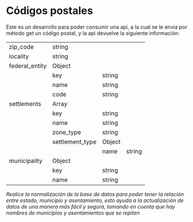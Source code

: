 <h1>Códigos postales</h1>

<p>Este es un desarrollo para poder consumir una api, a la cual se le envia por método get un código postal, y la api devuelve la siguiente información:</p>

<table>
    <tr>
        <td>zip_code</td>
        <td>string</td>
    </tr>
    <tr>
        <td>locality</td>
        <td>string</td>
    </tr>
    <tr>
        <td>federal_entity</td>
        <td>Object</td>
    </tr>
    <tr>
        <td></td>
        <td>key</td>
        <td>string</td>
    </tr>
    <tr>
        <td></td>
        <td>name</td>
        <td>string</td>
    </tr>
    <tr>
        <td></td>
        <td>code</td>
        <td>string</td>
    </tr>
    <tr>
        <td>settlements</td>
        <td>Array</td>
    </tr>
    <tr>
        <td></td>
        <td>key</td>
        <td>string</td>
    </tr>
    <tr>
        <td></td>
        <td>name</td>
        <td>string</td>
    </tr>
    <tr>
        <td></td>
        <td>zone_type</td>
        <td>string</td>
    </tr>
    <tr>
        <td></td>
        <td>settlement_type</td>
        <td>Object</td>
    </tr>
    <tr>
        <td></td>
        <td></td>
        <td>name</td>
        <td>string</td>
    </tr>
    <tr>
        <td>municipality</td>
        <td>Object</td>
    </tr>
    <tr>
        <td></td>
        <td>key</td>
        <td>string</td>
    </tr>
    <tr>
        <td></td>
        <td>name</td>
        <td>string</td>
    </tr>
</table>
<p><em>Realice la normalización de la base de datos para poder tener la relación entre estado, municipio y asentamiento, esto ayuda a la actualización de datos de una manera más fácil y segura, tomando en cuenta que hay nombres de municipios y asentamientos que se repiten  
</em></p>
